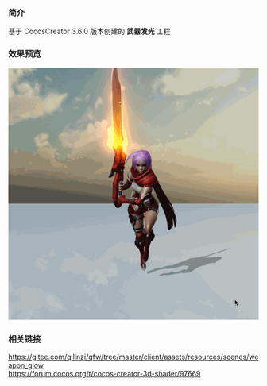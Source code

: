### 简介
基于 CocosCreator 3.6.0 版本创建的 **武器发光** 工程

### 效果预览
![image](../../../gif/202210/2022101003.gif)

### 相关链接
https://gitee.com/qilinzi/qfw/tree/master/client/assets/resources/scenes/weapon_glow    
https://forum.cocos.org/t/cocos-creator-3d-shader/97669